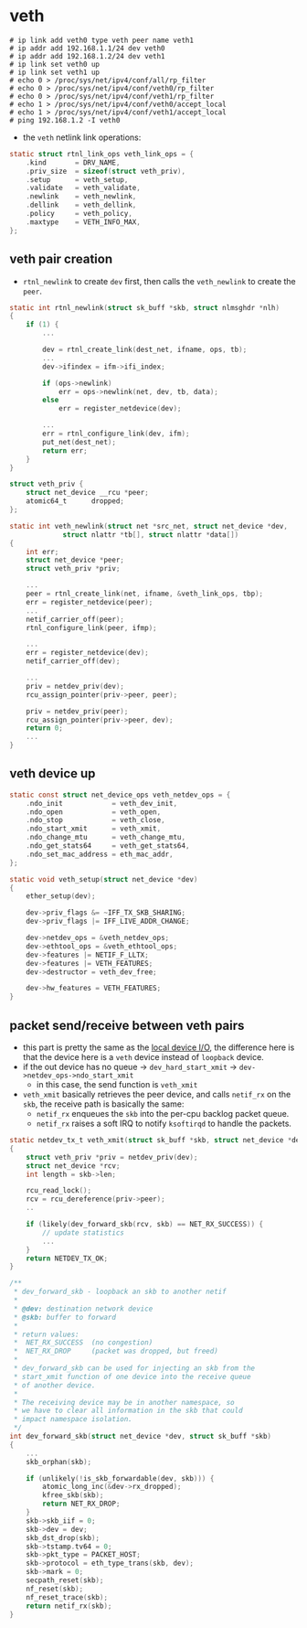 # veth
```
# ip link add veth0 type veth peer name veth1
# ip addr add 192.168.1.1/24 dev veth0
# ip addr add 192.168.1.2/24 dev veth1
# ip link set veth0 up
# ip link set veth1 up
# echo 0 > /proc/sys/net/ipv4/conf/all/rp_filter
# echo 0 > /proc/sys/net/ipv4/conf/veth0/rp_filter
# echo 0 > /proc/sys/net/ipv4/conf/veth1/rp_filter
# echo 1 > /proc/sys/net/ipv4/conf/veth0/accept_local
# echo 1 > /proc/sys/net/ipv4/conf/veth1/accept_local
# ping 192.168.1.2 -I veth0
```
* the `veth` netlink link operations:
```c
static struct rtnl_link_ops veth_link_ops = {
	.kind		= DRV_NAME,
	.priv_size	= sizeof(struct veth_priv),
	.setup		= veth_setup,
	.validate	= veth_validate,
	.newlink	= veth_newlink,
	.dellink	= veth_dellink,
	.policy		= veth_policy,
	.maxtype	= VETH_INFO_MAX,
};
```

## veth pair creation
* `rtnl_newlink` to create `dev` first, then calls the `veth_newlink` to create the `peer`.
```c
static int rtnl_newlink(struct sk_buff *skb, struct nlmsghdr *nlh)
{
	if (1) {
        ...

		dev = rtnl_create_link(dest_net, ifname, ops, tb);
        ...
		dev->ifindex = ifm->ifi_index;

		if (ops->newlink)
			err = ops->newlink(net, dev, tb, data);
		else
			err = register_netdevice(dev);

        ...
		err = rtnl_configure_link(dev, ifm);
		put_net(dest_net);
		return err;
	}
}
```

```c
struct veth_priv {
	struct net_device __rcu	*peer;
	atomic64_t		dropped;
};

static int veth_newlink(struct net *src_net, struct net_device *dev,
			 struct nlattr *tb[], struct nlattr *data[])
{
	int err;
	struct net_device *peer;
	struct veth_priv *priv;

    ...
	peer = rtnl_create_link(net, ifname, &veth_link_ops, tbp);
	err = register_netdevice(peer);
    ...
	netif_carrier_off(peer);
    rtnl_configure_link(peer, ifmp);

    ...
	err = register_netdevice(dev);
	netif_carrier_off(dev);

    ...
	priv = netdev_priv(dev);
	rcu_assign_pointer(priv->peer, peer);

	priv = netdev_priv(peer);
	rcu_assign_pointer(priv->peer, dev);
	return 0;
    ...
}
```

## veth device up
```c
static const struct net_device_ops veth_netdev_ops = {
	.ndo_init            = veth_dev_init,
	.ndo_open            = veth_open,
	.ndo_stop            = veth_close,
	.ndo_start_xmit      = veth_xmit,
	.ndo_change_mtu      = veth_change_mtu,
	.ndo_get_stats64     = veth_get_stats64,
	.ndo_set_mac_address = eth_mac_addr,
};

static void veth_setup(struct net_device *dev)
{
	ether_setup(dev);

	dev->priv_flags &= ~IFF_TX_SKB_SHARING;
	dev->priv_flags |= IFF_LIVE_ADDR_CHANGE;

	dev->netdev_ops = &veth_netdev_ops;
	dev->ethtool_ops = &veth_ethtool_ops;
	dev->features |= NETIF_F_LLTX;
	dev->features |= VETH_FEATURES;
	dev->destructor = veth_dev_free;

	dev->hw_features = VETH_FEATURES;
}
```

## packet send/receive between veth pairs
* this part is pretty the same as the [local device I/O](https://github.com/lolyu/aoi/blob/master/books/understanding_linux_networking/04_local_device_io/local_device_io.md), the difference here is that the device here is a `veth` device instead of `loopback` device.
* if the out device has no queue -> `dev_hard_start_xmit` -> `dev->netdev_ops->ndo_start_xmit`
    * in this case, the send function is `veth_xmit`
* `veth_xmit` basically retrieves the peer device, and calls `netif_rx` on the `skb`, the receive path is basically the same:
    * `netif_rx` enqueues the `skb` into the per-cpu backlog packet queue.
    * `netif_rx` raises a soft IRQ to notify `ksoftirqd` to handle the packets.
```c
static netdev_tx_t veth_xmit(struct sk_buff *skb, struct net_device *dev)
{
	struct veth_priv *priv = netdev_priv(dev);
	struct net_device *rcv;
	int length = skb->len;

	rcu_read_lock();
	rcv = rcu_dereference(priv->peer);
    ..

	if (likely(dev_forward_skb(rcv, skb) == NET_RX_SUCCESS)) {
        // update statistics
		...
	}
	return NETDEV_TX_OK;
}
```
```c
/**
 * dev_forward_skb - loopback an skb to another netif
 *
 * @dev: destination network device
 * @skb: buffer to forward
 *
 * return values:
 *	NET_RX_SUCCESS	(no congestion)
 *	NET_RX_DROP     (packet was dropped, but freed)
 *
 * dev_forward_skb can be used for injecting an skb from the
 * start_xmit function of one device into the receive queue
 * of another device.
 *
 * The receiving device may be in another namespace, so
 * we have to clear all information in the skb that could
 * impact namespace isolation.
 */
int dev_forward_skb(struct net_device *dev, struct sk_buff *skb)
{
    ...
	skb_orphan(skb);

	if (unlikely(!is_skb_forwardable(dev, skb))) {
		atomic_long_inc(&dev->rx_dropped);
		kfree_skb(skb);
		return NET_RX_DROP;
	}
	skb->skb_iif = 0;
	skb->dev = dev;
	skb_dst_drop(skb);
	skb->tstamp.tv64 = 0;
	skb->pkt_type = PACKET_HOST;
	skb->protocol = eth_type_trans(skb, dev);
	skb->mark = 0;
	secpath_reset(skb);
	nf_reset(skb);
	nf_reset_trace(skb);
	return netif_rx(skb);
}
```

